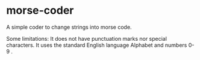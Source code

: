 # morse-coder
A simple coder to change strings into morse code.

Some limitations: It does not have punctuation marks nor special characters. It uses the standard English language Alphabet and numbers 0-9 .

